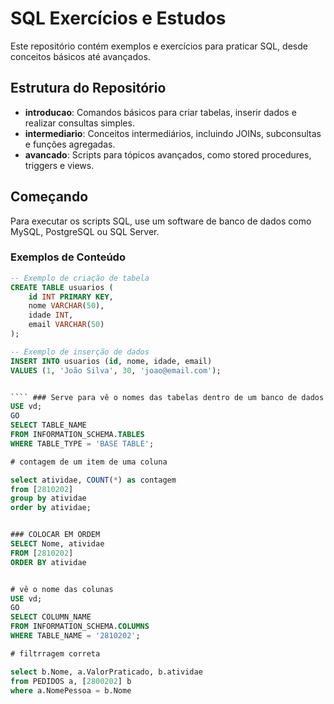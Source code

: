 # SQL Exercícios e Estudos

Este repositório contém exemplos e exercícios para praticar SQL, desde conceitos básicos até avançados.

## Estrutura do Repositório

- **introducao**: Comandos básicos para criar tabelas, inserir dados e realizar consultas simples.
- **intermediario**: Conceitos intermediários, incluindo JOINs, subconsultas e funções agregadas.
- **avancado**: Scripts para tópicos avançados, como stored procedures, triggers e views.

## Começando

Para executar os scripts SQL, use um software de banco de dados como MySQL, PostgreSQL ou SQL Server.

### Exemplos de Conteúdo

```sql
-- Exemplo de criação de tabela
CREATE TABLE usuarios (
    id INT PRIMARY KEY,
    nome VARCHAR(50),
    idade INT,
    email VARCHAR(50)
);

-- Exemplo de inserção de dados
INSERT INTO usuarios (id, nome, idade, email)
VALUES (1, 'João Silva', 30, 'joao@email.com');


```` ### Serve para vê o nomes das tabelas dentro de um banco de dados e esquema
USE vd;
GO
SELECT TABLE_NAME 
FROM INFORMATION_SCHEMA.TABLES 
WHERE TABLE_TYPE = 'BASE TABLE';

# contagem de um item de uma coluna

select atividae, COUNT(*) as contagem
from [2810202]
group by atividae
order by atividae;


### COLOCAR EM ORDEM
SELECT Nome, atividae
FROM [2810202]
ORDER BY atividae


# vê o nome das colunas
USE vd;  
GO
SELECT COLUMN_NAME
FROM INFORMATION_SCHEMA.COLUMNS
WHERE TABLE_NAME = '2810202';

# filtrragem correta

select b.Nome, a.ValorPraticado, b.atividae
from PEDIDOS a, [2800202] b
where a.NomePessoa = b.Nome
